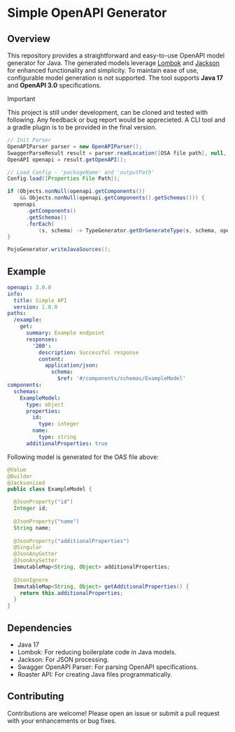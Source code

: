 # Simple OpenAPI Generator

## Overview
This repository provides a straightforward and easy-to-use OpenAPI model generator for Java. The generated models leverage [Lombok](https://projectlombok.org/) and [Jackson](https://github.com/FasterXML/jackson) for enhanced functionality and simplicity. To maintain ease of use, configurable model generation is not supported. The tool supports **Java 17** and **OpenAPI 3.0** specifications.

> [!IMPORTANT]
> This project is still under development, can be cloned and tested with following. Any feedback or bug report would be apprecieted. A CLI tool and a gradle plugin is to be provided in the final version.

```Java
// Init Parser
OpenAPIParser parser = new OpenAPIParser();
SwaggerParseResult result = parser.readLocation([OSA file path], null, null);
OpenAPI openapi = result.getOpenAPI();

// Load Config - 'packageName' and 'outputPath'
Config.load([Properties File Path]);

if (Objects.nonNull(openapi.getComponents())
    && Objects.nonNull(openapi.getComponents().getSchemas())) {
  openapi
      .getComponents()
      .getSchemas()
      .forEach(
          (s, schema) -> TypeGenerator.getOrGenerateType(s, schema, openapi.getComponents()));
}

PojoGenerator.writeJavaSources();
```

## Example

```Yaml
openapi: 3.0.0
info:
  title: Simple API
  version: 1.0.0
paths:
  /example:
    get:
      summary: Example endpoint
      responses:
        '200':
          description: Successful response
          content:
            application/json:
              schema:
                $ref: '#/components/schemas/ExampleModel'
components:
  schemas:
    ExampleModel:
      type: object
      properties:
        id:
          type: integer
        name:
          type: string
      additionalProperties: true

```

Following model is generated for the OAS file above:
```Java
@Value
@Builder
@Jacksonized
public class ExampleModel {

  @JsonProperty("id")
  Integer id;
  
  @JsonProperty("name")
  String name;
  
  @JsonProperty("additionalProperties")
  @Singular
  @JsonAnyGetter
  @JsonAnySetter
  ImmutableMap<String, Object> additionalProperties;
  
  @JsonIgnore
  ImmutableMap<String, Object> getAdditionalProperties() {
    return this.additionalProperties;
  }
}
```

## Dependencies
 - Java 17
 - Lombok: For reducing boilerplate code in Java models.
 - Jackson: For JSON processing.
 - Swagger OpenAPI Parser: For parsing OpenAPI specifications.
 - Roaster API: For creating Java files programmatically.
   
## Contributing
Contributions are welcome! Please open an issue or submit a pull request with your enhancements or bug fixes.
